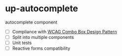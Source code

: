 # up-autocomplete
autocomplete component

- [ ] Compliance with [WCAG Combo Box Design Pattern](https://www.w3.org/TR/wai-aria-practices-1.1/#combobox)
- [ ] Split into multiple components
- [ ] Unit tests
- [ ] Reactive forms compatibility
